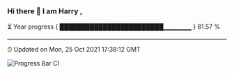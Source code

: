 ### Hi there 👋 I am Harry , 

⏳ Year progress { ████████████████████████▁▁▁▁▁▁ } 81.57 %

---

⏰ Updated on Mon, 25 Oct 2021 17:38:12 GMT

![Progress Bar CI](https://github.com/duykhang68/duykhang68/workflows/Progress%20Bar%20CI/badge.svg)
